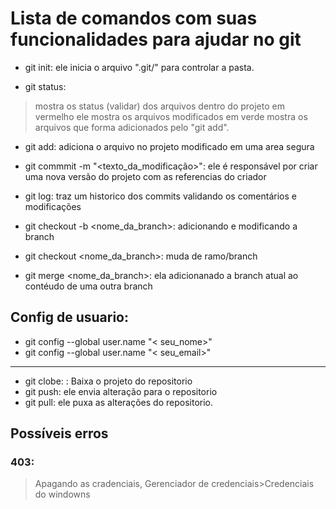 # Lista de comandos com suas funcionalidades para ajudar no git

- git init: ele inicia o arquivo ".git/" para controlar a pasta.

- git status:
>mostra os status (validar) dos arquivos dentro do projeto
em vermelho ele mostra os arquivos modificados
em verde mostra os arquivos que forma adicionados pelo "git add".

- git add: adiciona o arquivo no projeto modificado em uma area segura

- git commmit -m "<texto_da_modificação>": ele é responsável por criar uma nova versão do projeto com as referencias do criador

- git log: traz um historico dos commits validando os comentários e modificações

- git checkout -b <nome_da_branch>: adicionando e modificando a branch

- git checkout <nome_da_branch>: muda de ramo/branch

- git merge <nome_da_branch>: ela adicionanado a branch atual ao contéudo de uma outra branch
 



## Config de usuario:
- git config --global user.name "< seu_nome>"
- git config --global user.name "< seu_email>"
--------



- git clobe: <url>: Baixa o projeto do repositorio
- git push: ele envia alteração para o repositorio
- git pull: ele puxa as alterações do repositorio.




## Possíveis erros
### 403:
 >Apagando as cradenciais, Gerenciador de credenciais>Credenciais do windowns
